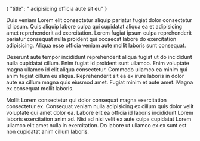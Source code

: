 {
  "title": " adipisicing officia aute sit eu"
}

Duis veniam Lorem elit consectetur aliquip pariatur fugiat dolor consectetur id ipsum. Quis aliquip labore culpa qui cupidatat aliqua ea et adipisicing amet reprehenderit ad exercitation. Lorem fugiat ipsum culpa reprehenderit pariatur consequat nulla proident qui occaecat labore do exercitation adipisicing. Aliqua esse officia veniam aute mollit laboris sunt consequat.

Deserunt aute tempor incididunt reprehenderit aliqua fugiat ut do incididunt nulla cupidatat cillum. Enim fugiat id proident sunt ullamco. Enim voluptate magna ullamco id elit aliqua consectetur. Commodo ullamco ea minim qui anim fugiat cillum eu aliqua. Reprehenderit sit ea ex irure laboris in dolor aute ea cillum magna quis eiusmod amet. Fugiat minim et aute amet. Magna ex consequat mollit laboris.

Mollit Lorem consectetur qui dolor consequat magna exercitation consectetur ex. Consequat veniam nulla adipisicing ex cillum quis dolor velit voluptate qui amet dolor ea. Labore elit ea officia id laboris incididunt Lorem laboris exercitation anim ad. Nisi ad nisi velit ex aute culpa cupidatat Lorem ullamco elit amet nulla in exercitation. Do labore ut ullamco ex ex sunt est non cupidatat anim cillum laboris.